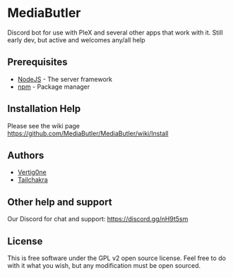 # MediaButler
Discord bot for use with PleX and several other apps that work with it.
Still early dev, but active and welcomes any/all help

## Prerequisites

* [NodeJS](https://nodejs.org/en/) - The server framework
* [npm](https://www.npmjs.com/) - Package manager

## Installation Help
Please see the wiki page https://github.com/MediaButler/MediaButler/wiki/Install

## Authors

* [Vertig0ne](https://github.com/Vertig0ne)
* [Tailchakra](https://github.com/Tailchakra)

## Other help and support
Our Discord for chat and support:
https://discord.gg/nH9t5sm

## License
This is free software under the GPL v2 open source license. Feel free to do with it what you wish, but any modification must be open sourced.
